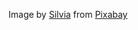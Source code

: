Image by <a href="https://pixabay.com/users/silviarita-3142410/?utm_source=link-attribution&utm_medium=referral&utm_campaign=image&utm_content=2897757">Silvia</a> from <a href="https://pixabay.com//?utm_source=link-attribution&utm_medium=referral&utm_campaign=image&utm_content=2897757">Pixabay</a>